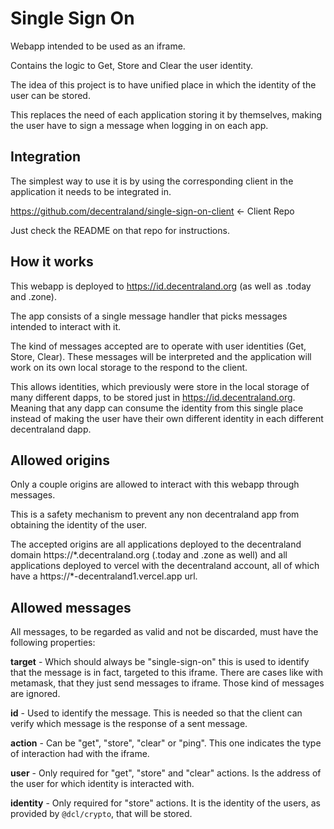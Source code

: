 # Single Sign On

Webapp intended to be used as an iframe.

Contains the logic to Get, Store and Clear the user identity.

The idea of this project is to have unified place in which the identity of the user can be stored.

This replaces the need of each application storing it by themselves, making the user have to sign a message when logging in on each app.

## Integration

The simplest way to use it is by using the corresponding client in the application it needs to be integrated in.

https://github.com/decentraland/single-sign-on-client <- Client Repo

Just check the README on that repo for instructions.

## How it works

This webapp is deployed to https://id.decentraland.org (as well as .today and .zone).

The app consists of a single message handler that picks messages intended to interact with it.

The kind of messages accepted are to operate with user identities (Get, Store, Clear). These messages will be interpreted and the application will work on its own local storage to the respond to the client.

This allows identities, which previously were store in the local storage of many different dapps, to be stored just in https://id.decentraland.org. Meaning that any dapp can consume the identity from this single place instead of making the user have their own different identity in each different decentraland dapp.

## Allowed origins

Only a couple origins are allowed to interact with this webapp through messages.

This is a safety mechanism to prevent any non decentraland app from obtaining the identity of the user.

The accepted origins are all applications deployed to the decentraland domain https://\*.decentraland.org (.today and .zone as well) and all applications deployed to vercel with the decentraland account, all of which have a https://\*-decentraland1.vercel.app url.

## Allowed messages

All messages, to be regarded as valid and not be discarded, must have the following properties:

**target** - Which should always be "single-sign-on" this is used to identify that the message is in fact, targeted to this iframe. There are cases like with metamask, that they just send messages to iframe. Those kind of messages are ignored.

**id** - Used to identify the message. This is needed so that the client can verify which message is the response of a sent message.

**action** - Can be "get", "store", "clear" or "ping". This one indicates the type of interaction had with the iframe.

**user** - Only required for "get", "store" and "clear" actions. Is the address of the user for which identity is interacted with.

**identity** - Only required for "store" actions. It is the identity of the users, as provided by `@dcl/crypto`, that will be stored.
